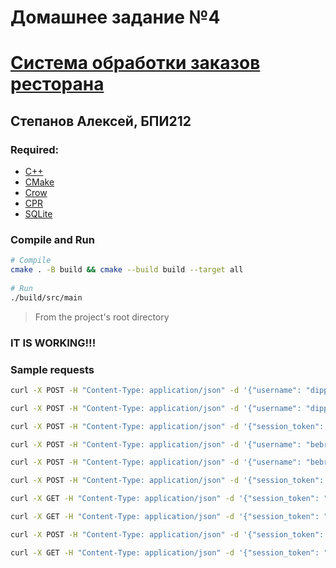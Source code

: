 # Домашнее задание №4

# [Система обработки заказов ресторана](https://clck.ru/34XSGw)

## Степанов Алексей, БПИ212

### Required: 
- [C++](https://isocpp.org/)
- [CMake](https://cmake.org/)
- [Crow](https://github.com/CrowCpp/Crow)
- [CPR](https://github.com/libcpr/cpr)
- [SQLite](https://www.sqlite.org/)

### Compile and Run
```bash
# Compile
cmake . -B build && cmake --build build --target all
 
# Run
./build/src/main
```
> From the project's root directory

### IT IS WORKING!!!



### Sample requests

```bash
curl -X POST -H "Content-Type: application/json" -d '{"username": "dipper", "email": "pines@ya.ru", "password": "qwerty", "role": "manager"}' http://localhost:8080/auth/sign-up

curl -X POST -H "Content-Type: application/json" -d '{"username": "dipper", "password": "qwerty", "session_token": "12345"}' http://localhost:8080/auth/sign-in

curl -X POST -H "Content-Type: application/json" -d '{"session_token": "12345", "dish_name": "pizza", "quantity": "50"}' http://localhost:8080/orders/manage-dishes

curl -X POST -H "Content-Type: application/json" -d '{"username": "bebra", "email": "amog@us.me", "password": "sussy_baka", "role": "customer"}' http://localhost:8080/auth/sign-up

curl -X POST -H "Content-Type: application/json" -d '{"username": "bebra", "password": "sussy_baka", "session_token": "54321"}' http://localhost:8080/auth/sign-in

curl -X POST -H "Content-Type: application/json" -d '{"session_token": "54321", "dish_name": "pizza", "quantity": "5"}' http://localhost:8080/orders/create

curl -X GET -H "Content-Type: application/json" -d '{"session_token": "12345", "order_id": "1"}' http://localhost:8080/orders

curl -X GET -H "Content-Type: application/json" -d '{"session_token": "12345"}' http://localhost:8080/auth

curl -X POST -H "Content-Type: application/json" -d '{"session_token": "12345"}' http://localhost:8080/auth/sign-out

curl -X GET -H "Content-Type: application/json" -d '{"session_token": "12345"}' http://localhost:8080/auth
```